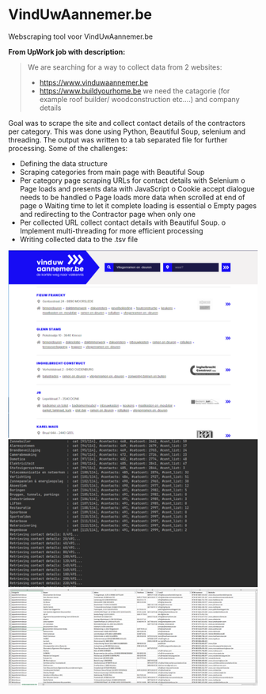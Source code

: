 # VindUwAannemer.be

Webscraping tool voor VindUwAannemer.be

**From UpWork job with description:**

> We are searching for a way to collect data from 2 websites:
>- https://www.vinduwaannemer.be
>- https://www.buildyourhome.be
> we need the catagorie (for example roof builder/ woodconstruction etc....) and company details

Goal was to scrape the site and collect contact details of the contractors per category. This was done using Python, Beautiful Soup, selenium and threading. The output was written to a tab separated file for further processing. Some of the challenges:
-	Defining the data structure 
-	Scraping categories from main page with Beautiful Soup
-	Per category page scraping URLs for contact details with Selenium
o	Page loads and presents data with JavaScript
o	Cookie accept dialogue needs to be handled
o	Page loads more data when scrolled at end of page
o	Waiting time to let it complete loading is essential
o	Empty pages and redirecting to the Contractor page when only one
-	Per collected URL collect contact details with Beautiful Soup.
o	Implement multi-threading for more efficient processing
-	Writing collected data to the .tsv file


![](doc/Vinduwaannemer.be-contractors.png)
![](doc/Vinduwaannemer.be-Log-output.png)
![](doc/Vinduwaannemer.be-output.png)

[comment]: <> (<kbd><img src="doc/Vinduwaannemer.be-contractors.png" style="width: 49%"> &nbsp; <img src="doc/Vinduwaannemer.be-Log-output.png" style="width: 49%"></kbd>)
